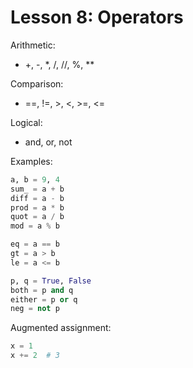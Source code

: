 # Lesson 8: Operators

Arithmetic:
- +, -, *, /, //, %, **

Comparison:
- ==, !=, >, <, >=, <=

Logical:
- and, or, not

Examples:
```python
a, b = 9, 4
sum_ = a + b
diff = a - b
prod = a * b
quot = a / b
mod = a % b

eq = a == b
gt = a > b
le = a <= b

p, q = True, False
both = p and q
either = p or q
neg = not p
```

Augmented assignment:
```python
x = 1
x += 2  # 3
```